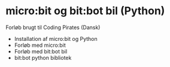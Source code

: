 # micro:bit og bit:bot bil (Python)

Forløb brugt til Coding Pirates (Dansk)

* Installation af micro:bit og Python
* Forløb med micro:bit
* Forløb med bit:bot bil
* bit:bot python bibliotek 

